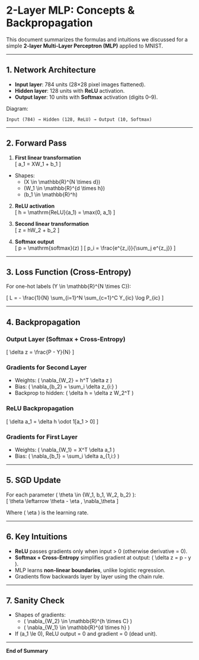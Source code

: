 # 2-Layer MLP: Concepts & Backpropagation

This document summarizes the formulas and intuitions we discussed for a simple **2-layer Multi-Layer Perceptron (MLP)** applied to MNIST.

---

## 1. Network Architecture

- **Input layer**: 784 units (28×28 pixel images flattened).
- **Hidden layer**: 128 units with **ReLU** activation.
- **Output layer**: 10 units with **Softmax** activation (digits 0–9).

Diagram:

```
Input (784) → Hidden (128, ReLU) → Output (10, Softmax)
```

---

## 2. Forward Pass

1. **First linear transformation**  
\[ a_1 = XW_1 + b_1 \]
- Shapes:  
  - \(X \in \mathbb{R}^{N \times d}\)  
  - \(W_1 \in \mathbb{R}^{d \times h}\)  
  - \(b_1 \in \mathbb{R}^h\)  

2. **ReLU activation**  
\[ h = \mathrm{ReLU}(a_1) = \max(0, a_1) \]

3. **Second linear transformation**  
\[ z = hW_2 + b_2 \]

4. **Softmax output**  
\[ p = \mathrm{softmax}(z) \]
\[ p_i = \frac{e^{z_i}}{\sum_j e^{z_j}} \]

---

## 3. Loss Function (Cross-Entropy)

For one-hot labels \(Y \in \mathbb{R}^{N \times C}\):  

\[ L = - \frac{1}{N} \sum_{i=1}^N \sum_{c=1}^C Y_{ic} \log P_{ic} \]

---

## 4. Backpropagation

### Output Layer (Softmax + Cross-Entropy)
\[ \delta z = \frac{P - Y}{N} \]

### Gradients for Second Layer
- Weights: \( \nabla_{W_2} = h^T \delta z \)  
- Bias: \( \nabla_{b_2} = \sum_i \delta z_{i:} \)  
- Backprop to hidden: \( \delta h = \delta z W_2^T \)

### ReLU Backpropagation
\[ \delta a_1 = \delta h \odot 1[a_1 > 0] \]

### Gradients for First Layer
- Weights: \( \nabla_{W_1} = X^T \delta a_1 \)  
- Bias: \( \nabla_{b_1} = \sum_i \delta a_{1,i:} \)

---

## 5. SGD Update

For each parameter \( \theta \in \{W_1, b_1, W_2, b_2\} \):  
\[ \theta \leftarrow \theta - \eta \, \nabla_\theta \]

Where \( \eta \) is the learning rate.

---

## 6. Key Intuitions

- **ReLU** passes gradients only when input > 0 (otherwise derivative = 0).  
- **Softmax + Cross-Entropy** simplifies gradient at output: \( \delta z = p - y \).  
- MLP learns **non-linear boundaries**, unlike logistic regression.  
- Gradients flow backwards layer by layer using the chain rule.

---

## 7. Sanity Check

- Shapes of gradients:  
  - \( \nabla_{W_2} \in \mathbb{R}^{h \times C} \)  
  - \( \nabla_{W_1} \in \mathbb{R}^{d \times h} \)  
- If \(a_1 \le 0\), ReLU output = 0 and gradient = 0 (dead unit).

---

**End of Summary**

